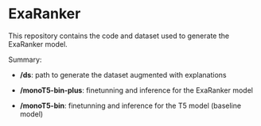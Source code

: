 # ExaRanker
This repository contains the code and dataset used to generate the ExaRanker model.

Summary:

* **/ds**: path to generate the dataset augmented with explanations

* **/monoT5-bin-plus**: finetunning and inference for the ExaRanker model

* **/monoT5-bin**: finetunning and inference for the T5 model (baseline model)
